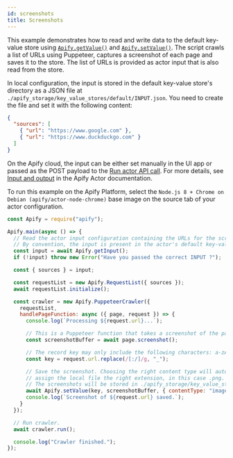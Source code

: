 ```yaml
---
id: screenshots
title: Screenshots
---
```


This example demonstrates how to read and write
data to the default key-value store using
[`Apify.getValue()`](../api/apify#module_Apify.getValue)
and
[`Apify.setValue()`](../api/apify#module_Apify.setValue).
The script crawls a list of URLs using Puppeteer,
captures a screenshot of each page and saves it to the store. The list of URLs is
provided as actor input that is also read from the store.

In local configuration, the input is stored in the default key-value store's directory as a JSON file at
`./apify_storage/key_value_stores/default/INPUT.json`. You need to create the file and set it with the following content:

```json
{
  "sources": [
    { "url": "https://www.google.com" },
    { "url": "https://www.duckduckgo.com" }
  ]
}
```

On the Apify cloud, the input can be either set manually
in the UI app or passed as the POST payload to the
<a href="https://apify.com/docs/api/v2#/reference/actors/run-collection/run-actor" target="_blank">Run actor API call</a>.
For more details, see <a href="https://apify.com/docs/actor#input-output" target="_blank">Input and output</a>
in the Apify Actor documentation.

To run this example on the Apify Platform, select the `Node.js 8 + Chrome on Debian (apify/actor-node-chrome)` base image
on the source tab of your actor configuration.

```javascript
const Apify = require("apify");

Apify.main(async () => {
  // Read the actor input configuration containing the URLs for the screenshot.
  // By convention, the input is present in the actor's default key-value store under the "INPUT" key.
  const input = await Apify.getInput();
  if (!input) throw new Error("Have you passed the correct INPUT ?");

  const { sources } = input;

  const requestList = new Apify.RequestList({ sources });
  await requestList.initialize();

  const crawler = new Apify.PuppeteerCrawler({
    requestList,
    handlePageFunction: async ({ page, request }) => {
      console.log(`Processing ${request.url}...`);

      // This is a Puppeteer function that takes a screenshot of the page and returns its buffer.
      const screenshotBuffer = await page.screenshot();

      // The record key may only include the following characters: a-zA-Z0-9!-_.'()
      const key = request.url.replace(/[:/]/g, "_");

      // Save the screenshot. Choosing the right content type will automatically
      // assign the local file the right extension, in this case .png.
      // The screenshots will be stored in ./apify_storage/key_value_stores/default/
      await Apify.setValue(key, screenshotBuffer, { contentType: "image/png" });
      console.log(`Screenshot of ${request.url} saved.`);
    }
  });

  // Run crawler.
  await crawler.run();

  console.log("Crawler finished.");
});
```
